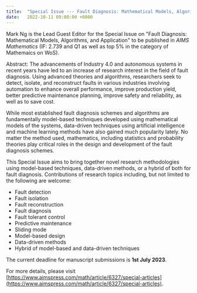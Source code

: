 ```yaml
---
title:  "Special Issue --- Fault Diagnosis: Mathematical Models, Algorithms, and Application (*AIMS Mathematics*)"
date:   2022-10-11 09:00:00 +0000
---
```


Mark Ng is the Lead Guest Editor for the Special Issue on "Fault Diagnosis: Mathematical Models, Algorithms, and Application" to be published in *AIMS Mathematics* (IF: 2.739 and Q1 as well as top 5% in the category of Mathemaics on WoS).

Abstract: The advancements of Industry 4.0 and autonomous systems in recent years have led to an increase of research interest in the field of fault diagnosis. Using advanced theories and algorithms, researchers seek to detect, isolate, and reconstruct faults in various industries involving automation to enhance overall performance, improve production yield, better predictive maintenance planning, improve safety and reliability, as well as to save cost.

While most established fault diagnosis schemes and algorithms are fundamentally model-based techniques developed using mathematical models of the systems, data-driven techniques using artificial intelligence and machine learning methods have also gained much popularity lately. No matter the method used, mathematics, including statistics and probability theories play critical roles in the design and development of the fault diagnosis schemes.

This Special Issue aims to bring together novel research methodologies using model-based techniques, data-driven methods, or a hybrid of both for fault diagnosis. Contributions of research topics including, but not limited to the following are welcome:
* Fault detection
* Fault isolation
* Fault reconstruction
* Fault diagnosis
* Fault tolerant control
* Predictive maintenance
* Sliding mode
* Model-based design
* Data-driven methods
* Hybrid of model-based and data-driven techniques


The current deadline for manuscript submissions is **1st July 2023**. 

For more details, please visit [https://www.aimspress.com/math/article/6327/special-articles](https://www.aimspress.com/math/article/6327/special-articles).
